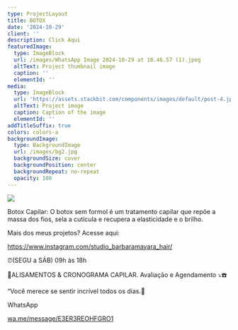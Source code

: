 ```yaml
---
type: ProjectLayout
title: BOTOX
date: '2024-10-29'
client: ''
description: Click Aqui
featuredImage:
  type: ImageBlock
  url: /images/WhatsApp Image 2024-10-29 at 10.46.57 (1).jpeg
  altText: Project thumbnail image
  caption: ''
  elementId: ''
media:
  type: ImageBlock
  url: 'https://assets.stackbit.com/components/images/default/post-4.jpeg'
  altText: Project image
  caption: Caption of the image
  elementId: ''
addTitleSuffix: true
colors: colors-a
backgroundImage:
  type: BackgroundImage
  url: /images/bg2.jpg
  backgroundSize: cover
  backgroundPosition: center
  backgroundRepeat: no-repeat
  opacity: 100
---
```

![](/images/WhatsApp%20Image%202024-10-29%20at%2010.46.57%20\(1\).jpeg)

Botox Capilar: O botox sem formol é um tratamento capilar que repõe a massa dos fios, sela a cutícula e recupera a elasticidade e o brilho.

Mais dos meus projetos? Acesse aqui:

<https://www.instagram.com/studio_barbaramayara_hair/>

⏰️(SEGU a SÁB) 09h às 18h

🥇ALISAMENTOS & CRONOGRAMA CAPILAR.
Avaliação e Agendamento ⤵️☎️

“Você merece se sentir incrível todos os dias.👑

WhatsApp

[wa.me/message/E3ER3REOHFGRO1](https://l.instagram.com/?u=https%3A%2F%2Fwa.me%2Fmessage%2FE3ER3REOHFGRO1%3Ffbclid%3DPAZXh0bgNhZW0CMTEAAaZGcGVujYOqD31k2z55FiHrE8vDagN7n6ucreSPmtpHf0j1yH0WCxWr79Q_aem_Ba0uoebtFwlYuTC0Z9Wiwg\&e=AT0T6-l4dNm_uMguY9LtlNJjP7bC_wf9ZVdi53B4_NfS8V2iQMOb_IjwiyEaiUIXFg6185DiolXoy3ILf7-u95b5BFcSXwvVPnNtF-A)





